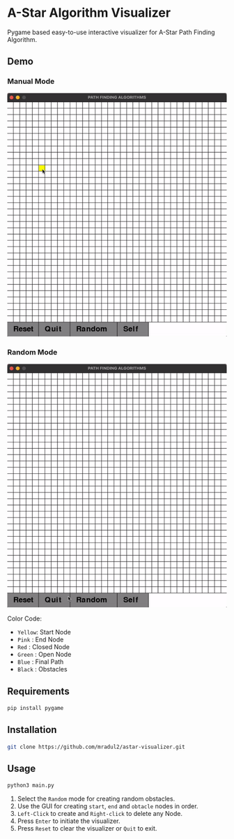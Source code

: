 # A-Star Algorithm Visualizer

Pygame based easy-to-use interactive visualizer for A-Star Path Finding Algorithm.

## Demo

### Manual Mode

![Example](assets/example1.gif)

### Random Mode

![Example](assets/example2.gif)

Color Code:

- `Yellow`: Start Node
- `Pink`  : End Node
- `Red`   : Closed Node
- `Green` : Open Node
- `Blue`  : Final Path
- `Black` : Obstacles

## Requirements

``` bash
pip install pygame
```

## Installation

``` bash
git clone https://github.com/mradul2/astar-visualizer.git
```

## Usage

``` bash
python3 main.py
```

1. Select the `Random` mode for creating random obstacles.
2. Use the GUI for creating `start`, `end` and `obtacle` nodes in order.
3. `Left-Click` to create and `Right-click` to delete any Node.
4. Press `Enter` to initiate the visualizer.
5. Press `Reset` to clear the visualizer or `Quit` to exit.